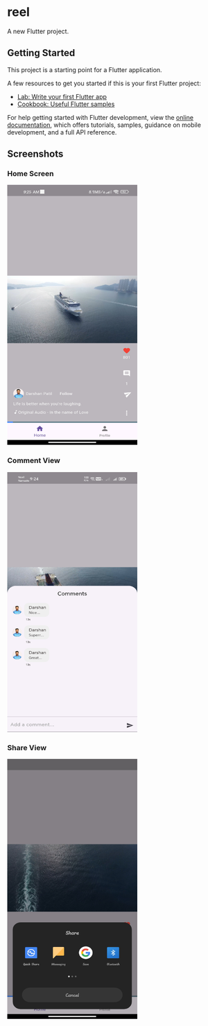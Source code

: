 # reel

A new Flutter project.

## Getting Started

This project is a starting point for a Flutter application.

A few resources to get you started if this is your first Flutter project:

- [Lab: Write your first Flutter app](https://docs.flutter.dev/get-started/codelab)
- [Cookbook: Useful Flutter samples](https://docs.flutter.dev/cookbook)

For help getting started with Flutter development, view the
[online documentation](https://docs.flutter.dev/), which offers tutorials,
samples, guidance on mobile development, and a full API reference.

## Screenshots

### Home Screen
<img src="screenshots/reel.jpg" alt="Home Screen" width="300" height="600">

### Comment View
<img src="screenshots/comment.jpg" alt="Comment View" width="300" height="600">

### Share View
<img src="screenshots/share.jpg" alt="Share View" width="300" height="600">

 

